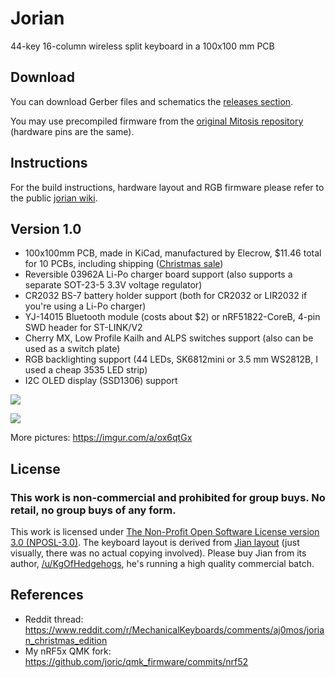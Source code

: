 # Jorian

44-key 16-column wireless split keyboard in a 100x100 mm PCB

## Download

You can download Gerber files and schematics the [releases section](https://github.com/joric/jorian/releases).

You may use precompiled firmware from the [original Mitosis repository](https://github.com/reversebias/mitosis) (hardware pins are the same).

## Instructions

For the build instructions, hardware layout and RGB firmware please refer to the public [jorian wiki](https://github.com/joric/jorian/wiki).

## Version 1.0

* 100x100mm PCB, made in KiCad, manufactured by Elecrow, $11.46 total for 10 PCBs, including shipping ([Christmas sale](http://www.elecrow.com/blog/free-prototyping-for-christmas-pcb/))
* Reversible 03962A Li-Po charger board support (also supports a separate SOT-23-5 3.3V voltage regulator)
* CR2032 BS-7 battery holder support (both for CR2032 or LIR2032 if you're using a Li-Po charger)
* YJ-14015 Bluetooth module (costs about $2) or nRF51822-CoreB, 4-pin SWD header for ST-LINK/V2
* Cherry MX, Low Profile Kailh and ALPS switches support (also can be used as a switch plate)
* RGB backlighting support (44 LEDs, SK6812mini or 3.5 mm WS2812B, I used a cheap 3535 LED strip)
* I2C OLED display (SSD1306) support


![](images/jorian-1.0-assembled.jpg)

![](images/jorian-1.0.jpg)

More pictures: https://imgur.com/a/ox6qtGx

## License

### This work is non-commercial and prohibited for group buys. No retail, no group buys of any form.

This work is licensed under [The Non-Profit Open Software License version 3.0 (NPOSL-3.0)](https://opensource.org/licenses/NPOSL-3.0).
The keyboard layout is derived from [Jian layout](http://www.keyboard-layout-editor.com/#/gists/4b6c2af67148f58ddd6c6b2976c4370f) (just visually, there was no actual copying involved).
Please buy Jian from its author, [/u/KgOfHedgehogs](http://reddit.com/u/KgOfHedgehogs), he's running a high quality commercial batch.

## References

* Reddit thread: https://www.reddit.com/r/MechanicalKeyboards/comments/aj0mos/jorian_christmas_edition
* My nRF5x QMK fork: https://github.com/joric/qmk_firmware/commits/nrf52

